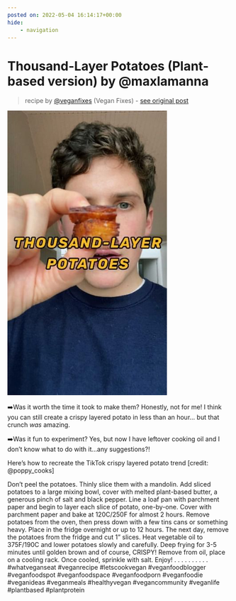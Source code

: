 ```yaml
---
posted on: 2022-05-04 16:14:17+00:00
hide:
    - navigation
---
```


# Thousand-Layer Potatoes (Plant-based version) by @maxlamanna 

> recipe by [@veganfixes](https://www.instagram.com/veganfixes/) 
(Vegan Fixes) - [see original post](https://instagram.com/p/CdJG6MDJflN)

![](../img/veganfixes_04-05-2022_1605.png)


➡️Was it worth the time it took to make them? 
Honestly, not for me! I think you can still create a crispy layered potato in less than an hour… but that crunch *was* amazing.

➡️Was it fun to experiment? 
Yes, but now I have leftover cooking oil and I don’t know what to do with it…any suggestions?!

Here’s how to recreate the TikTok crispy layered potato trend [credit: @poppy_cooks]
 
Don’t peel the potatoes. 
Thinly slice them with a mandolin.
Add sliced potatoes to a large mixing bowl, cover with melted plant-based butter, a generous pinch of salt and black pepper. 
Line a loaf pan with parchment paper and begin to layer each slice of potato, one-by-one.
Cover with parchment paper and bake at 120C/250F for almost 2 hours.
Remove potatoes from the oven, then press down with a few tins cans or something heavy.
Place in the fridge overnight or up to 12 hours.
The next day, remove the potatoes from the fridge and cut 1” slices.
Heat vegetable oil to 375F/190C and lower potatoes slowly and carefully. 
Deep frying for 3-5 minutes until golden brown and of course, CRISPY!
Remove from oil, place on a cooling rack. Once cooled, sprinkle with salt.
Enjoy!
.
.
.
.
.
.
.
.
.
.
\#whatveganseat \#veganrecipe \#letscookvegan \#veganfoodblogger \#veganfoodspot \#veganfoodspace \#veganfoodporn \#veganfoodie \#veganideas \#veganmeals \#healthyvegan \#vegancommunity \#veganlife \#plantbased \#plantprotein 